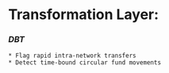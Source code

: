 # Transformation Layer:
### _DBT_
    * Flag rapid intra-network transfers
    * Detect time-bound circular fund movements